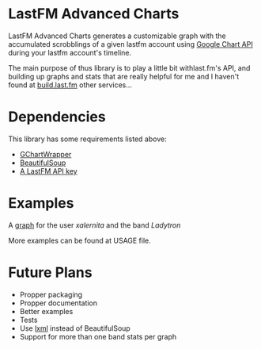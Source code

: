 # LastFM Advanced Charts

LastFM Advanced Charts generates a customizable graph with the accumulated
scrobblings of a given lastfm account using [Google Chart API](http://code.google.com/apis/chart/)
during your lastfm account's timeline.

The main purpose of thus library is to play a little bit withlast.fm's API,
and building up graphs and stats that are really helpful for me and I haven't 
found at [build.last.fm](http://build.last.fm) other services...

# Dependencies

This library has some requirements listed above:

- [GChartWrapper](http://code.google.com/p/google-chartwrapper/)
- [BeautifulSoup](http://www.crummy.com/software/BeautifulSoup/)
- [A LastFM API key](http://www.lastfm.es/api)

# Examples

A [graph](http://chart.apis.google.com/chart?chxt=x,y&chd=t:0.0,0.0,0.0,0.0,0.0,0.0,0.0,0.0,0.0,0.0,0.0,0.0,0.0,0.0,0.0,0.0,0.0,0.0,0.0,0.0,0.0,0.0,0.0,0.0,0.0,0.0,0.0,0.0,0.0,0.0,0.0,0.0,0.0,11.0,12.0,12.0,12.0,12.0,17.0,18.0,18.0,20.0,20.0,20.0,21.0,21.0,21.0,21.0,22.0,22.0,23.0,23.0,25.0,26.0,27.0,27.0,27.0,28.0,28.0,30.0,30.0,30.0,31.0,31.0,33.0,33.0,33.0,33.0,34.0,34.0,35.0,35.0,36.0,37.0,37.0,38.0,38.0,38.0,39.0,39.0,40.0,41.0,42.0,43.0,43.0,43.0,43.0,44.0,44.0,44.0,44.0,44.0,45.0,47.0,52.0,52.0,52.0,53.0,53.0,54.0,54.0,54.0,55.0,56.0,57.0,58.0,59.0,59.0,59.0,60.0,60.0,61.0,61.0,63.0,68.0,73.0,73.0,74.0,75.0,76.0,77.0,79.0,81.0,81.0,82.0,82.0,83.0,83.0,83.0,83.0,83.0,83.0,84.0,84.0,84.0,84.0,84.0,84.0,84.0,84.0,84.0,85.0,85.0,85.0,85.0,85.0,85.0,85.0,85.0,86.0,86.0,86.0,86.0,86.0,86.0,86.0,86.0,86.0,86.0,86.0,86.0,88.0,89.0,89.0,89.0,89.0,89.0,90.0,90.0,90.0,90.0,90.0,90.0,91.0,91.0,92.0,92.0,92.0,93.0,94.0,95.0,95.0,95.0,95.0,96.0,97.0,97.0,97.0,97.0,97.0,97.0,97.0,97.0,97.0,98.0,98.0,98.0,98.0,98.0,98.0,98.0,98.0,98.0,98.0,98.0,98.0,98.0,98.0,98.0,98.0,98.0,98.0,98.0,99.0,99.0,99.0,99.0,99.0,99.0,99.0,99.0,99.0,99.0,99.0,99.0,99.0,99.0,99.0,99.0,99.0,99.0,99.0,99.0,99.0,99.0,99.0,99.0,99.0,99.0,99.0,99.0,99.0,99.0,99.0,99.0,100.0,100.0&chg=2.0,10.0,1.0,2.0&chco=0077cc&chm=B,e6f2fa,0,0,0&chs=1000x300&cht=ls&chxl=1:|0|378|757|1212|1515|1893|2277|2657|3029|0:|Aug+06|Jan+09|May+11&chls=2.0,1.0,0.0) for the user _xalernita_ and the band _Ladytron_

More examples can be found at USAGE file.

# Future Plans
- Propper packaging
- Propper documentation
- Better examples
- Tests
- Use [lxml](http://lxml.de/) instead of BeautifulSoup
- Support for more than one band stats per graph

